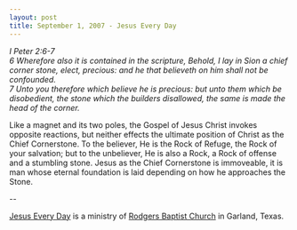 ```yaml
---
layout: post
title: September 1, 2007 - Jesus Every Day
---
```


_I Peter 2:6-7  
6 Wherefore also it is contained in the scripture, Behold, I lay in
Sion a chief corner stone, elect, precious: and he that believeth on
him shall not be confounded.  
7 Unto you therefore which believe he is precious: but unto them
which be disobedient, the stone which the builders disallowed, the
same is made the head of the corner._

Like a magnet and its two poles, the Gospel of Jesus Christ invokes
opposite reactions, but neither effects the ultimate position of
Christ as the Chief Cornerstone. To the believer, He is the Rock of
Refuge, the Rock of your salvation; but to the unbeliever, He is also
a Rock, a Rock of offense and a stumbling stone. Jesus as the Chief
Cornerstone is immoveable, it is man whose eternal foundation is laid
depending on how he approaches the Stone.

 --

<a href=http://jesuseveryday.net>Jesus Every Day</a> is a ministry of <a href=http://rodgersbaptist.net>Rodgers Baptist Church</a> in Garland, Texas.
